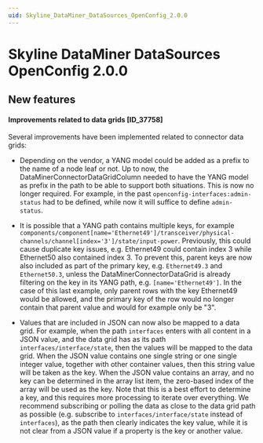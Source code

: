 ```yaml
---
uid: Skyline_DataMiner_DataSources_OpenConfig_2.0.0
---
```


# Skyline DataMiner DataSources OpenConfig 2.0.0

## New features

#### Improvements related to data grids [ID_37758]

Several improvements have been implemented related to connector data grids:

- Depending on the vendor, a YANG model could be added as a prefix to the name of a node leaf or not. Up to now, the DataMinerConnectorDataGridColumn needed to have the YANG model as prefix in the path to be able to support both situations. This is now no longer required. For example, in the past `openconfig-interfaces:admin-status` had to be defined, while now it will suffice to define `admin-status`.

- It is possible that a YANG path contains multiple keys, for example `components/component[name='Ethernet49']/transceiver/physical-channels/channel[index='3']/state/input-power`. Previously, this could cause duplicate key issues, e.g. Ethernet49 could contain index 3 while Ethernet50 also contained index 3. To prevent this, parent keys are now also included as part of the primary key, e.g. `Ethernet49.3` and `Ethernet50.3`, unless the DataMinerConnectorDataGrid is already filtering on the key in its YANG path, e.g. `[name='Ethernet49']`. In the case of this last example, only parent rows with the key Ethernet49 would be allowed, and the primary key of the row would no longer contain that parent value and would for example only be "3".

- Values that are included in JSON can now also be mapped to a data grid. For example, when the path `interfaces` enters with all content in a JSON value, and the data grid has as its path `interfaces/interface/state`, then the values will be mapped to the data grid. When the JSON value contains one single string or one single integer value, together with other container values, then this string value will be taken as the key. When the JSON value contains an array, and no key can be determined in the array list item, the zero-based index of the array will be used as the key. Note that this is a best effort to determine a key, and this requires more processing to iterate over everything. We recommend subscribing or polling the data as close to the data grid path as possible (e.g. subscribe to `interfaces/interface/state` instead of `interfaces`), as the path then clearly indicates the key value, while it is not clear from a JSON value if a property is the key or another value.
